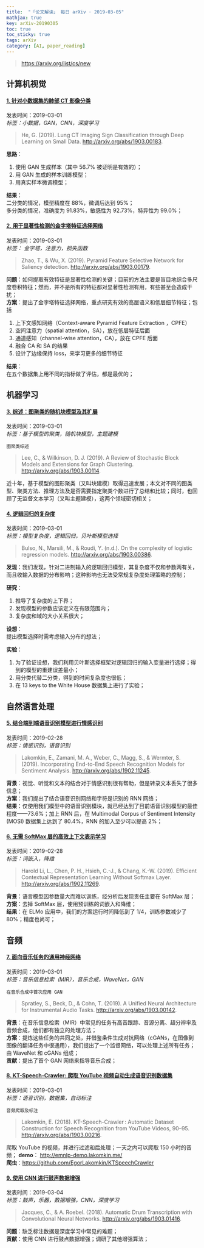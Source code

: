 ```yaml
---
title:  "「论文解读」 每日 arXiv · 2019-03-05"
mathjax: true
key: arXiv-20190305
toc: true
toc_sticky: true
tags: arXiv
category: [AI, paper_reading]
---
```


><https://arxiv.org/list/cs/new>  




## 计算机视觉
#### [1. 针对小数据集的肺部 CT 影像分类](http://cn.arxiv.org/abs/1903.00183)
发表时间：2019-03-01     
*标签：小数据，GAN，CNN，深度学习*  



<!--more-->

>He, G. (2019). Lung CT Imaging Sign Classification through Deep Learning on Small Data. <http://arxiv.org/abs/1903.00183>.   


**思路**：  
1. 使用 GAN 生成样本（其中 56.7% 被证明是有效的）；  
2. 用 GAN 生成的样本训练模型；  
3. 用真实样本微调模型；  

**结果**：   
二分类的情况，模型精度在 88%，微调后达到 95%；  
多分类的情况，准确度为 91.83%，敏感性为 92.73%，特异性为 99.0%；   


#### [2. 用于显著性检测的金字塔特征选择网络](http://cn.arxiv.org/abs/1903.00179)
发表时间：2019-03-01     
*标签： 金字塔，注意力，损失函数*  


>Zhao, T., & Wu, X. (2019). Pyramid Feature Selective Network for Saliency detection. <http://arxiv.org/abs/1903.00179>.


**问题**：如何提取有效特征是显著性检测的关键；目前的方法主要是盲目地综合多尺度卷积特征；然而，并不是所有的特征都对显著性检测有用，有些甚至会造成干扰；  
**方案**：提出了金字塔特征选择网络，重点研究有效的高层语义和低层细节特征；包括   
1. 上下文感知网络（Context-aware Pyramid Feature Extraction ，CPFE）   
2. 空间注意力（spatial attention，SA），放在低层特征后面   
3. 通道感知（channel-wise attention，CA），放在 CPFE 后面   
4. 融合 CA 和 SA 的结果   
5. 设计了边缘保持 loss，来学习更多的细节特征   

**结果**：   
在五个数据集上用不同的指标做了评估，都是最优的；    


## 机器学习

#### [3. 综述：图聚类的随机块模型及其扩展](http://cn.arxiv.org/abs/1903.00114)  
发表时间：2019-03-01   
*标签：基于模型的聚类，随机块模型，主题建模*    

    图聚类综述  

>Lee, C., & Wilkinson, D. J. (2019). A Review of Stochastic Block Models and Extensions for Graph Clustering. <http://arxiv.org/abs/1903.00114>.   

近十年，基于模型的图形聚类（又叫块建模）取得迅速发展；本文对不同的图类型、聚类方法、推理方法及是否需要指定聚类个数进行了总结和比较；同时，也回顾了无监督文本学习（又叫主题建模），这两个领域密切相关；   

#### [4. 逻辑回归的复杂度](http://cn.arxiv.org/abs/1903.00386)  
发表时间：2019-03-01   
*标签：模型复杂度，逻辑回归，贝叶斯模型选择*      

>Bulso, N., Marsili, M., & Roudi, Y. (n.d.). On the complexity of logistic regression models. <http://arxiv.org/abs/1903.00386>.   

**发现**：我们发现，针对二进制输入的逻辑回归模型，其复杂度不仅和参数两有关，而且收输入数据的分布影响；这种影响也无法受常规复杂度处理策略的控制；  

**研究**：  
1. 推导了复杂度的上下界；  
2. 发现模型的参数应该定义在有限范围内；  
3. 复杂度和域的大小关系很大；  

**设想**：  
提出模型选择时需考虑输入分布的想法；  

**实验**：  
1. 为了验证设想，我们利用贝叶斯选择框架对逻辑回归的输入变量进行选择；得到的模型的重建误差最小；   
2. 用分类代替二分类，得到的时间复杂度也很低；  
3. 在 13 keys to the White House 数据集上进行了实验；  


## 自然语言处理
#### [5. 结合端到端语音识别模型进行情感识别](http://cn.arxiv.org/abs/1902.11245)  
发表时间：2019-02-28   
*标签：情感识别，语音识别*    

>Lakomkin, E., Zamani, M. A., Weber, C., Magg, S., & Wermter, S. (2019). Incorporating End-to-End Speech Recognition Models for Sentiment Analysis. <http://arxiv.org/abs/1902.11245>.   


**背景**：视觉、听觉和文本的结合对于情感识别很有帮助，但是转录文本丢失了很多信息；   
**方案**：我们提出了结合语音识别网络和字符是识别的 RNN 网络；   
**结果**：仅使用我们模型中的语音识别模块，就已经达到了目前语音识别模型的最佳程度——73.6%；加上 RNN 后，在 Multimodal Corpus of Sentiment Intensity (MOSI) 数据集上达到了 80.4%，RNN 的加入至少可以提高 2%；    


#### [6. 无需 SoftMax 层的高效上下文表示学习](http://cn.arxiv.org/abs/1902.11269)  
发表时间：2019-02-28   
*标签：词嵌入，降维*    

>Harold Li, L., Chen, P. H., Hsieh, C.-J., & Chang, K.-W. (2019). Efficient Contextual Representation Learning Without Softmax Layer. <http://arxiv.org/abs/1902.11269>.    

**背景**：语言模型因参数量大而难以训练，经分析后发现责任主要在 SoftMax 层；   
**方案**：去掉 SoftMax 层，使用预训练的词嵌入和降维；   
**结果**：在 ELMo 应用中，我们的方案运行时间降低到了 1/4，训练参数减少了 80%；精度也尚可；   


## 音频
#### [7. 面向音乐任务的通用神经网络](http://cn.arxiv.org/abs/1903.00142)  
发表时间：2019-03-01   
*标签：音乐信息检索（MIR），音乐合成，WaveNet，GAN*    

    在音乐合成中首次应用 GAN   

>Spratley, S., Beck, D., & Cohn, T. (2019). A Unified Neural Architecture for Instrumental Audio Tasks. <http://arxiv.org/abs/1903.00142>.   


**背景**：在音乐信息检索（MIR）中常见的任务有高音跟踪、音源分离、超分辨率及音频合成，他们都有独立的处理方法；  
**方案**：提炼这些任务的共同之处，并借鉴条件生成对抗网络（cGANs，在图像到图像的翻译任务中很通用），我们提出了一个监督网络，可以处理上述所有任务；由 WaveNet 和 cGANs 组成；   
**贡献**：提出了首个 GAN 网络来指导音乐合成；     


#### [8. KT-Speech-Crawler: 爬取 YouTube 视频自动生成语音识别数据集](http://cn.arxiv.org/abs/1903.00216)  
发表时间：2019-03-01   
*标签：语音识别，数据集，自动标注*    

    音频爬取及标注     

>Lakomkin, E. (2018). KT-Speech-Crawler : Automatic Dataset Construction for Speech Recognition from YouTube Videos, 90–95. <http://arxiv.org/abs/1903.00216>.   


爬取 YouTube 的视频，并进行过滤和后处理；一天之内可以爬取 150 小时的音频；
**demo**： <http://emnlp-demo.lakomkin.me/>  
**爬虫**：<https://github.com/EgorLakomkin/KTSpeechCrawler>   

#### [9. 使用 CNN 进行鼓声数据增强](http://cn.arxiv.org/abs/1903.01416)  
发表时间：2019-03-04   
*标签：鼓声，乐器，数据增强，CNN，深度学习*         

>Jacques, C., & A. Roebel. (2018). Automatic Drum Transcription with Convolutional Neural Networks. <http://arxiv.org/abs/1903.01416>.   

**问题**：缺乏标注数据是深度学习中常见的难题；    
**贡献**：使用 CNN 进行鼓点数据增强；调研了其他增强算法；    
